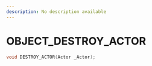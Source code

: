 ```yaml
---
description: No description available 
---
```


# OBJECT\_DESTROY_ACTOR

```cpp
void DESTROY_ACTOR(Actor _Actor);
```